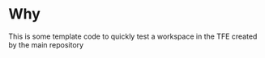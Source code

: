 # Why

This is some template code to quickly test a workspace in the TFE created by the main repository